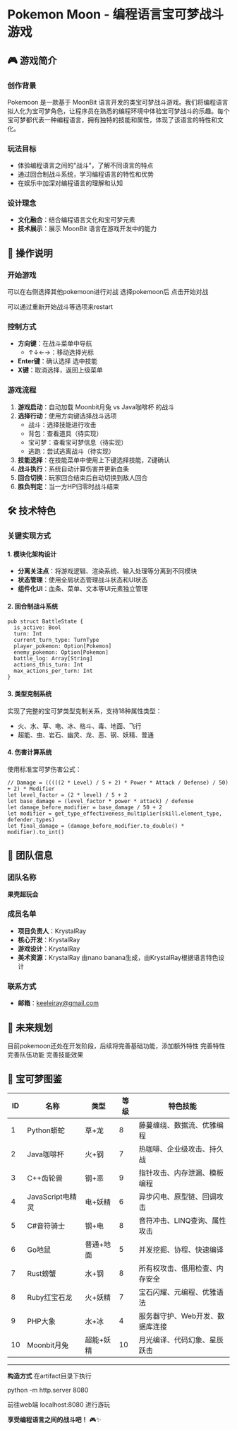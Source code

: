 # Pokemon Moon - 编程语言宝可梦战斗游戏

## 🎮 游戏简介

### 创作背景
Pokemoon 是一款基于 MoonBit 语言开发的类宝可梦战斗游戏。我们将编程语言拟人化为宝可梦角色，让程序员在熟悉的编程环境中体验宝可梦战斗的乐趣。每个宝可梦都代表一种编程语言，拥有独特的技能和属性，体现了该语言的特性和文化。

### 玩法目标
- 体验编程语言之间的"战斗"，了解不同语言的特点
- 通过回合制战斗系统，学习编程语言的特性和优势
- 在娱乐中加深对编程语言的理解和认知

### 设计理念
- **文化融合**：结合编程语言文化和宝可梦元素
- **技术展示**：展示 MoonBit 语言在游戏开发中的能力

## 🎯 操作说明

### 开始游戏
可以在右侧选择其他pokemoon进行对战
选择pokemoon后 点击开始对战

可以通过重新开始战斗等选项来restart

### 控制方式
- **方向键**：在战斗菜单中导航
  - ↑↓←→：移动选择光标
- **Enter键**：确认选择 选中技能
- **X键**：取消选择，返回上级菜单

### 游戏流程
1. **游戏启动**：自动加载 Moonbit月兔 vs Java咖啡杯 的战斗
2. **选择行动**：使用方向键选择战斗选项
   - 战斗：选择技能进行攻击
   - 背包：查看道具（待实现）
   - 宝可梦：查看宝可梦信息（待实现）
   - 逃跑：尝试逃离战斗（待实现）
3. **技能选择**：在技能菜单中使用上下键选择技能，Z键确认
4. **战斗执行**：系统自动计算伤害并更新血条
5. **回合切换**：玩家回合结束后自动切换到敌人回合
6. **胜负判定**：当一方HP归零时战斗结束

## 🛠️ 技术特色

### 关键实现方式

#### 1. 模块化架构设计
- **分离关注点**：将游戏逻辑、渲染系统、输入处理等分离到不同模块
- **状态管理**：使用全局状态管理战斗状态和UI状态
- **组件化UI**：血条、菜单、文本等UI元素独立管理

#### 2. 回合制战斗系统
```moonbit
pub struct BattleState {
  is_active: Bool
  turn: Int
  current_turn_type: TurnType
  player_pokemon: Option[Pokemon]
  enemy_pokemon: Option[Pokemon]
  battle_log: Array[String]
  actions_this_turn: Int
  max_actions_per_turn: Int
}
```

#### 3. 类型克制系统
实现了完整的宝可梦类型克制关系，支持18种属性类型：
- 火、水、草、电、冰、格斗、毒、地面、飞行
- 超能、虫、岩石、幽灵、龙、恶、钢、妖精、普通

#### 4. 伤害计算系统
使用标准宝可梦伤害公式：
```moonbit
// Damage = (((((2 * Level) / 5 + 2) * Power * Attack / Defense) / 50) + 2) * Modifier
let level_factor = (2 * level) / 5 + 2
let base_damage = (level_factor * power * attack) / defense
let damage_before_modifier = base_damage / 50 + 2
let modifier = get_type_effectiveness_multiplier(skill.element_type, defender.types)
let final_damage = (damage_before_modifier.to_double() * modifier).to_int()
```



## 👥 团队信息

### 团队名称
**果壳超玩会**

### 成员名单
- **项目负责人**：KrystalRay
- **核心开发**：KrystalRay
- **游戏设计**：KrystalRay
- **美术资源**：KrystalRay 由nano banana生成，由KrystalRay根据语言特色设计

### 联系方式
- **邮箱**：keeleiray@gmail.com
## 🚀 未来规划
目前pokemoon还处在开发阶段，后续将完善基础功能，添加额外特性
完善特性
完善队伍功能
完善技能效果


## 🎨 宝可梦图鉴

| ID | 名称 | 类型 | 等级 | 特色技能 |
|----|------|------|------|----------|
| 1 | Python蟒蛇 | 草+龙 | 8 | 藤蔓缠绕、数据流、优雅编程 |
| 2 | Java咖啡杯 | 火+钢 | 7 | 热咖啡、企业级攻击、持久战 |
| 3 | C++齿轮兽 | 钢+恶 | 9 | 指针攻击、内存泄漏、模板编程 |
| 4 | JavaScript电精灵 | 电+妖精 | 6 | 异步闪电、原型链、回调攻击 |
| 5 | C#音符骑士 | 钢+电 | 8 | 音符冲击、LINQ查询、属性攻击 |
| 6 | Go地鼠 | 普通+地面 | 5 | 并发挖掘、协程、快速编译 |
| 7 | Rust螃蟹 | 水+钢 | 8 | 所有权攻击、借用检查、内存安全 |
| 8 | Ruby红宝石龙 | 火+妖精 | 7 | 宝石闪耀、元编程、优雅语法 |
| 9 | PHP大象 | 水+冰 | 4 | 服务器守护、Web开发、数据库连接 |
| 10 | Moonbit月兔 | 超能+妖精 | 10 | 月光编译、代码幻象、星辰跃击 |

---
**构造方式**
在artifact目录下执行

python -m http.server 8080

前往web端 
localhost:8080 
进行游玩


**享受编程语言之间的战斗吧！** 🎮✨
